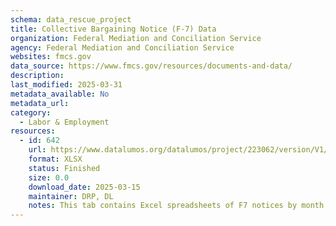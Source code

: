 ```yaml
---
schema: data_rescue_project 
title: Collective Bargaining Notice (F-7) Data
organization: Federal Mediation and Conciliation Service
agency: Federal Mediation and Conciliation Service
websites: fmcs.gov
data_source: https://www.fmcs.gov/resources/documents-and-data/
description: 
last_modified: 2025-03-31
metadata_available: No
metadata_url: 
category:
  - Labor & Employment 
resources:
  - id: 642
    url: https://www.datalumos.org/datalumos/project/223062/version/V1/view
    format: XLSX
    status: Finished
    size: 0.0
    download_date: 2025-03-15
    maintainer: DRP, DL
    notes: This tab contains Excel spreadsheets of F7 notices by month
---
```

